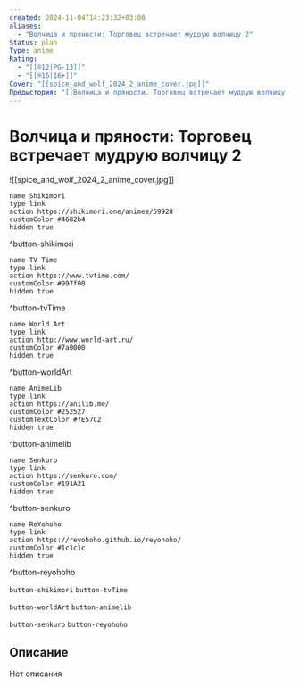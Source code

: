 ```yaml
---
created: 2024-11-04T14:23:32+03:00
aliases:
  - "Волчица и пряности: Торговец встречает мудрую волчицу 2"
Status: plan
Type: anime
Rating:
  - "[[®️12|PG-13]]"
  - "[[®️16|16+]]"
Cover: "[[spice_and_wolf_2024_2_anime_cover.jpg]]"
Предыстория: "[[Волчица и пряности. Торговец встречает мудрую волчицу (🇯🇵📺 189)]]"
---
```


# Волчица и пряности: Торговец встречает мудрую волчицу 2

![[spice_and_wolf_2024_2_anime_cover.jpg]]

```button
name Shikimori
type link
action https://shikimori.one/animes/59928
customColor #4682b4
hidden true
```
^button-shikimori

```button
name TV Time
type link
action https://www.tvtime.com/
customColor #997f00
hidden true
```
^button-tvTime

```button
name World Art
type link
action http://www.world-art.ru/
customColor #7a0000
hidden true
```
^button-worldArt

```button
name AnimeLib
type link
action https://anilib.me/
customColor #252527
customTextColor #7E57C2
hidden true
```
^button-animelib

```button
name Senkuro
type link
action https://senkuro.com/
customColor #191A21
hidden true
```
^button-senkuro

```button
name ReYohoho
type link
action https://reyohoho.github.io/reyohoho/
customColor #1c1c1c
hidden true
```
^button-reyohoho

`button-shikimori` `button-tvTime`

`button-worldArt` `button-animelib`

`button-senkuro` `button-reyohoho`

## Описание

Нет описания
